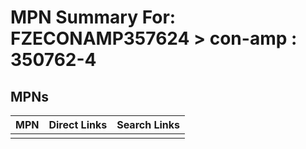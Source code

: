 



# MPN Summary For: FZECONAMP357624 > con-amp : 350762-4

## MPNs
  

|MPN|Direct Links|Search Links|
| :--- | :--- | :--- |
||||
